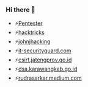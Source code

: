 ### Hi there 👋

<!--
**ubond-repo/ubond-repo** is a ✨ _special_ ✨ repository because its `README.md` (this file) appears on your GitHub profile.

Here are some ideas to get you started:

- 🔭 I’m currently working on ...
- 🌱 I’m currently learning ...
- 👯 I’m looking to collaborate on ...
- 🤔 I’m looking for help with ...
- 💬 Ask me about ...
- 📫 How to reach me: ...
- 😄 Pronouns: ...
- ⚡ Fun fact: ...
-->
- ⚡[Pentester](https://pentester.land/list-of-bug-bounty-writeups.html)
- ⚡[hacktricks](https://book.hacktricks.xyz/welcome/readme)
- ⚡[johnjhacking](https://johnjhacking.com/blog/p1-critical-discovering-and-foiling-a-threat-actor)
- ⚡[it-securityguard.com](https://blog.it-securityguard.com/pbbt.png)
- ⚡[csirt.jatengprov.go.id](https://csirt.jatengprov.go.id/bug-report-di-website-pemerintah-provinsi-jawa-tengah)
- ⚡[dsa.karawangkab.go.id](https://dsa.karawangkab.go.id/home/vulnerabilityreport)
- ⚡[rudrasarkar.medium.com](https://rudrasarkar.medium.com/how-i-takeover-a-company-whole-database-after-got-laravel-env-file-and-protect-to-breach-data-e999148ed4d4)
